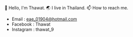 👋 Hello, I'm Thawat.
🌏 I live in Thailand.
📫 How to reach me.
  - Email : eae_01904@hotmail.com
  - Facebook : Thawat
  - Instagram : thawat_9
<!---
Thawat09/Thawat09 is a ✨ special ✨ repository because its `README.md` (this file) appears on your GitHub profile.
You can click the Preview link to take a look at your changes.
--->
